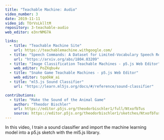 ```yaml
---
title: "Teachable Machine: Audio"
video_number: 3
date: 2019-11-11
video_id: TOrVsLklltM
repository: 3-teachable-audio
web_editor: e3nrNMG7A

links:
  - title: "Teachable Machine Site"
    url: https://teachablemachine.withgoogle.com/
  - title: "Speech Commands: A Dataset for Limited-Vocabulary Speech Recognition"
    url: "https://arxiv.org/abs/1804.03209"
  - title: "Image Classification Teachable Machines - p5.js Web Editor"
    web_editor: PoZXqbu4v
  - title: "Snake Game Teachable Machines - p5.js Web Editor"
    web_editor: tqoOkW_ai
  - title: "ml5.js Sound Classifier"
    url: "https://learn.ml5js.org/docs/#/reference/sound-classifier"

contributions:
  - title: "Make the Sound of the Animal Game"
    author: "Theodor Bischler"
    url: https://editor.p5js.org/theodorbischler1/full/NtxofbTus
    source: https://editor.p5js.org/theodorbischler1/sketches/NtxofbTus
---
```


 In this video, I train a sound classifier and import the machine learning model into a p5.js sketch with the ml5.js library.
